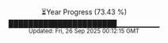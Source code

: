 <p align="center">
⏳Year Progress (73.43 %)<br>
██████████████████████▁▁▁▁▁▁▁▁ <br>
<sub>Updated: Fri, 26 Sep 2025 00:12:15 GMT</sub>
</p>

